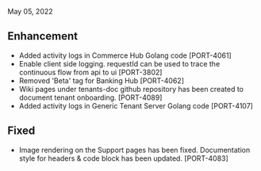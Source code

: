 May 05, 2022

## Enhancement
- Added activity logs in Commerce Hub Golang code [PORT-4061]
- Enable client side logging. requestId can be used to trace the continuous flow from api to ui [PORT-3802]
- Removed 'Beta' tag for Banking Hub [PORT-4062]
- Wiki pages under tenants-doc github repository has been created to document tenant onboarding. [PORT-4089]
- Added activity logs in Generic Tenant Server Golang code [PORT-4107]

## Fixed
- Image rendering on the Support pages has been fixed. Documentation style for headers & code block has been updated. [PORT-4083]
